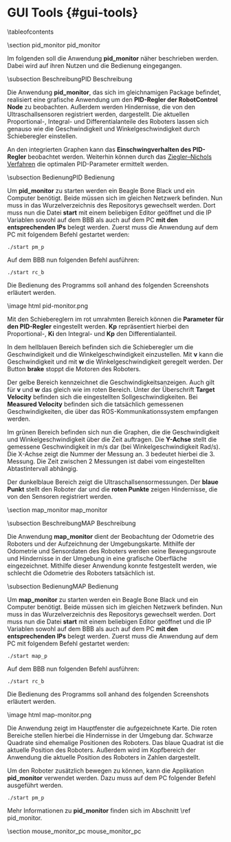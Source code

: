 GUI Tools {#gui-tools}
===

\tableofcontents

\section pid_monitor pid_monitor

Im folgenden soll die Anwendung __pid_monitor__ näher beschrieben 
werden. Dabei wird auf ihren Nutzen und die Bedienung eingegangen.

\subsection BeschreibungPID Beschreibung

Die Anwendung __pid_monitor__, das sich im gleichnamigen Package befindet, 
realisiert eine grafische Anwendung um den __PID-Regler der RobotControl 
Node__ zu beobachten. Außerdem werden Hindernisse, die von den 
Ultraschallsensoren registriert werden, dargestellt. Die aktuellen 
Proportional-, Integral- und Differentialanteile des Roboters lassen 
sich genauso wie die Geschwindigkeit und Winkelgeschwindigkeit durch 
Schieberegler einstellen.

An den integrierten Graphen kann das __Einschwingverhalten des 
PID-Regler__ beobachtet werden. Weiterhin können 
durch das [Ziegler–Nichols Verfahren](http://de.wikipedia.org/wiki/Faustformelverfahren_%28Automatisierungstechnik%29#Methode_von_Ziegler_und_Nichols)
die optimalen PID-Parameter ermittelt werden.

\subsection BedienungPID Bedienung

Um __pid_monitor__ zu starten werden ein Beagle Bone Black und ein 
Computer benötigt. Beide müssen sich im gleichen Netzwerk 
befinden. Nun muss in das Wurzelverzeichnis des Repositorys gewechselt 
werden. Dort muss nun die Datei __start__ mit einem beliebigen Editor
geöffnet und die IP Variablen sowohl auf dem BBB als auch auf dem PC __mit 
den entsprechenden IPs__ belegt werden. Zuerst muss die Anwendung auf dem PC 
mit folgendem Befehl gestartet werden:

~~~
./start pm_p
~~~

Auf dem BBB nun folgenden Befehl ausführen:

~~~
./start rc_b
~~~

Die Bedienung des Programms soll anhand des folgenden Screenshots 
erläutert werden.

\image html pid-monitor.png

Mit den Schiebereglern im rot umrahmten Bereich können die __Parameter 
für den PID-Regler__ eingestellt werden. __Kp__ repräsentiert hierbei den 
Proportional-, __Ki__ den Integral- und __Kp__ den Differentialanteil.

In dem hellblauen Bereich befinden sich die Schieberegler um die 
Geschwindigkeit und die Winkelgeschwindigkeit einzustellen. Mit __v__ 
kann die Geschwindigkeit und mit __w__ die Winkelgeschwindigkeit 
geregelt werden. Der Button __brake__ stoppt die Motoren des Roboters.

Der gelbe Bereich kennzeichnet die Geschwindigkeitsanzeigen. Auch gilt 
für __v__ und __w__ das gleich wie im roten Bereich. Unter der 
Überschrift __Target Velocity__ befinden sich die eingestellten 
Sollgeschwindigkeiten. Bei __Measured Velocity__ befinden sich die 
tatsächlich gemessenen Geschwindigkeiten, die über das 
ROS-Kommunikationssystem empfangen werden.

Im grünen Bereich befinden sich nun die Graphen, die die 
Geschwindigkeit und Winkelgeschwindigkeit über die Zeit auftragen. Die 
__Y-Achse__ stellt die gemessene Geschwindigkeit in m/s dar (bei 
Winkelgeschwindigkeit Rad/s). Die X-Achse 
zeigt die Nummer der Messung an. 3 bedeutet hierbei die 3. Messung. 
Die Zeit zwischen 2 Messungen ist dabei vom eingestellten 
Abtastintervall abhängig.

Der dunkelblaue Bereich zeigt die Ultraschallsensormessungen. Der 
__blaue Punkt__ stellt den Roboter dar und die __roten Punkte__ zeigen 
Hindernisse, die von den Sensoren registriert werden.

\section map_monitor map_monitor

\subsection BeschreibungMAP Beschreibung

Die Anwendung __map_monitor__ dient der Beobachtung der Odometrie des 
Roboters und der Aufzeichnung der Umgebungskarte. Mithilfe der 
Odometrie und Sensordaten des Roboters werden seine Bewegungsroute und 
Hindernisse in der Umgebung in eine grafische Oberfläche 
eingezeichnet. Mithilfe dieser Anwendung konnte festgestellt werden, 
wie schlecht die Odometrie des Roboters tatsächlich ist.

\subsection BedienungMAP Bedienung

Um __map_monitor__ zu starten werden ein Beagle Bone Black und ein 
Computer benötigt. Beide müssen sich im gleichen Netzwerk 
befinden. Nun muss in das Wurzelverzeichnis des Repositorys gewechselt 
werden. Dort muss nun die Datei __start__ mit einem beliebigen Editor
geöffnet und die IP Variablen sowohl auf dem BBB als auch auf dem PC __mit 
den entsprechenden IPs__ belegt werden. Zuerst muss die Anwendung auf dem PC 
mit folgendem Befehl gestartet werden:

~~~
./start map_p
~~~

Auf dem BBB nun folgenden Befehl ausführen:

~~~
./start rc_b
~~~

Die Bedienung des Programms soll anhand des folgenden Screenshots 
erläutert werden.

\image html map-monitor.png

Die Anwendung zeigt im Hauptfenster die aufgezeichnete Karte. Die 
roten Bereiche stellen hierbei die Hindernisse in der Umgebung dar. 
Schwarze Quadrate sind ehemalige Positionen des Roboters. Das blaue 
Quadrat ist die aktuelle Position des Roboters. Außerdem wird im 
Kopfbereich der Anwendung die aktuelle Position des Roboters in Zahlen 
dargestellt.

Um den Roboter zusätzlich bewegen zu können, kann die Applikation 
__pid_monitor__ verwendet werden. Dazu muss auf dem PC folgender 
Befehl ausgeführt werden.

~~~
./start pm_p
~~~

Mehr Informationen zu __pid_monitor__ finden sich im Abschnitt \ref 
pid_monitor.

\section mouse_monitor_pc mouse_monitor_pc

